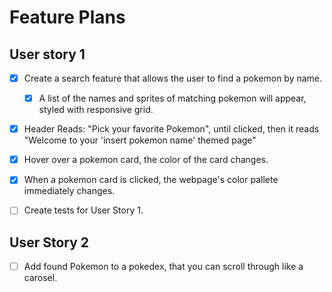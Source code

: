 # Feature Plans

## User story 1

- [x] Create a search feature that allows the user to find a pokemon by name.
  - [x] A list of the names and sprites of matching pokemon will appear, styled with responsive grid.

- [x] Header Reads: "Pick your favorite Pokemon", until clicked, then it reads "Welcome to your 'insert pokemon name' themed page"

- [x] Hover over a pokemon card, the color of the card changes.

- [x] When a pokemon card is clicked, the webpage's color pallete immediately changes.

- [ ] Create tests for User Story 1.

## User Story 2

- [ ] Add found Pokemon to a pokedex, that you can scroll through like a carosel.

